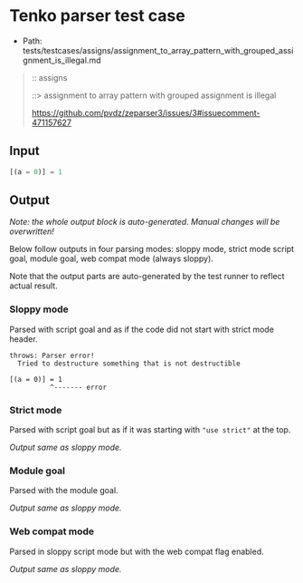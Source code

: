 # Tenko parser test case

- Path: tests/testcases/assigns/assignment_to_array_pattern_with_grouped_assignment_is_illegal.md

> :: assigns
>
> ::> assignment to array pattern with grouped assignment is illegal
>
> https://github.com/pvdz/zeparser3/issues/3#issuecomment-471157627

## Input

`````js
[(a = 0)] = 1
`````

## Output

_Note: the whole output block is auto-generated. Manual changes will be overwritten!_

Below follow outputs in four parsing modes: sloppy mode, strict mode script goal, module goal, web compat mode (always sloppy).

Note that the output parts are auto-generated by the test runner to reflect actual result.

### Sloppy mode

Parsed with script goal and as if the code did not start with strict mode header.

`````
throws: Parser error!
  Tried to destructure something that is not destructible

[(a = 0)] = 1
          ^------- error
`````

### Strict mode

Parsed with script goal but as if it was starting with `"use strict"` at the top.

_Output same as sloppy mode._

### Module goal

Parsed with the module goal.

_Output same as sloppy mode._

### Web compat mode

Parsed in sloppy script mode but with the web compat flag enabled.

_Output same as sloppy mode._
